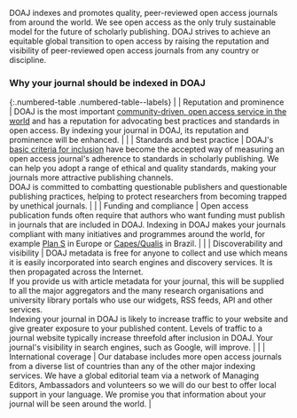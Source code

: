 DOAJ indexes and promotes quality, peer-reviewed open access journals from around the world. We see open access as the only truly sustainable model for the future of scholarly publishing. DOAJ strives to achieve an equitable global transition to open access by raising the reputation and visibility of peer-reviewed open access journals from any country or discipline.

### Why your journal should be indexed in DOAJ

{:.numbered-table .numbered-table--labels}
|   | Reputation and prominence | DOAJ is the most important [community-driven, open access service in the world](http://repository.jisc.ac.uk/6269/10/final-KE-Report-V5.1-20JAN2016.pdf) and has a reputation for advocating best practices and standards in open access. By indexing your journal in DOAJ, its reputation and prominence will be enhanced. |
|   | Standards and best practice | DOAJ's [basic criteria for inclusion](/apply/guide/) have become the accepted way of measuring an open access journal's adherence to standards in scholarly publishing. We can help you adopt a range of ethical and quality standards, making your journals more attractive publishing channels. <br>DOAJ is committed to combatting questionable publishers and questionable publishing practices, helping to protect researchers from becoming trapped by unethical journals. |
|   | Funding and compliance | Open access publication funds often require that authors who want funding must publish in journals that are included in DOAJ. Indexing in DOAJ makes your journals compliant with many initiatives and programmes around the world, for example [Plan S](https://www.coalition-s.org/) in Europe or  [Capes/Qualis](http://capes.gov.br/images/Relatorio_qualis_periodicos_referencia_2019/Relatorio_qualis_ensino.pdf) in Brazil. |
|   | Discoverability and visibility | DOAJ metadata is free for anyone to collect and use which means it is easily incorporated into search engines and discovery services. It is then propagated across the Internet. <br>If you provide us with article metadata for your journal, this will be supplied to all the major aggregators and the many research organisations and university library portals who use our widgets, RSS feeds, API and other services. <br>Indexing your journal in DOAJ is likely to increase traffic to your website and give greater exposure to your published content. Levels of traffic to a journal website typically increase threefold after inclusion in DOAJ. Your journal's visibility in search engines, such as Google, will improve. |
|   | International coverage  | Our database includes more open access journals from a diverse list of countries than any of the other major indexing services. We have a global editorial team via a network of Managing Editors, Ambassadors and volunteers so we will do our best to offer local support in your language. We promise you that information about your journal will be seen around the world. |
